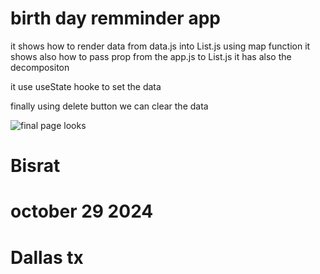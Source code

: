 # birth day remminder app

it shows how to render data from data.js into
List.js using map function
it shows also how to pass prop from the app.js to
List.js
it has also  the decompositon 

it use useState hooke to set the data 

finally using delete button we can clear the data

<img src="img1.png" alt="final page looks">


# Bisrat
# october 29 2024 
# Dallas tx 
